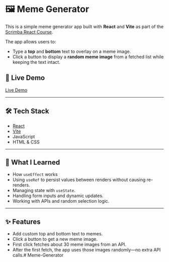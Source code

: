 # 🖼️ Meme Generator

This is a simple meme generator app built with **React** and **Vite** as part of the [Scrimba React Course](https://scrimba.com/learn-react-c0e).

The app allows users to:
- Type a **top** and **bottom** text to overlay on a meme image.
- Click a button to display a **random meme image** from a fetched list while keeping the text intact.

## 🚀 Live Demo

[Live Demo](https://cheery-peony-464979.netlify.app)

---

## 🛠 Tech Stack

- [React](https://reactjs.org/)
- [Vite](https://vitejs.dev/)
- JavaScript
- HTML & CSS

---

## 🧠 What I Learned

- How `useEffect` works
- Using `useRef` to persist values between renders without causing re-renders.
- Managing state with `useState`.
- Handling form inputs and dynamic updates.
- Working with APIs and random selection logic.

---

## ✨ Features

- Add custom top and bottom text to memes.
- Click a button to get a new meme image.
- First click fetches about 30 meme images from an API.
- After the first fetch, the app uses those images randomly—no extra API calls.# Meme-Generator

